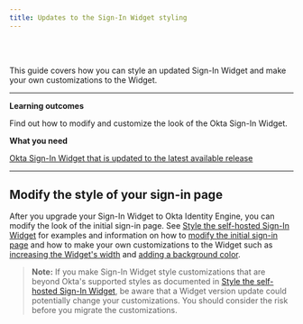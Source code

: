 ```yaml
---
title: Updates to the Sign-In Widget styling
---
```


<ApiLifecycle access="ie" /><br>
<ApiLifecycle access="Limited GA" /><br>

This guide covers how you can style an updated Sign-In Widget and make your own customizations to the Widget.

---

**Learning outcomes**

Find out how to modify and customize the look of the Okta Sign-In Widget.

**What you need**

[Okta Sign-In Widget that is updated to the latest available release](/docs/guides/oie-upgrade-sign-in-widget/main/)

---

## Modify the style of your sign-in page

After you upgrade your Sign-In Widget to Okta Identity Engine, you can modify the look of the initial sign-in page. See [Style the self-hosted Sign-In Widget](/docs/guides/custom-widget/main/#style-the-self-hosted-sign-in-widget) for examples and information on how to [modify the initial sign-in page](/docs/guides/custom-widget/main/#initial-sign-in-page) and how to make your own customizations to the Widget such as [increasing the Widget's width](/docs/guides/custom-widget/main/#widget-positioning-width) and [adding a background color](/docs/guides/custom-widget/main/#background).

> **Note:** If you make Sign-In Widget style customizations that are beyond Okta's supported styles as documented in [Style the self-hosted Sign-In Widget](/docs/guides/custom-widget/main/#style-the-self-hosted-sign-in-widget), be aware that a Widget version update could potentially change your customizations. You should consider the risk before you migrate the customizations.